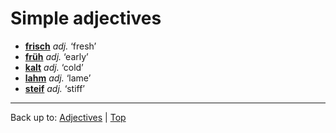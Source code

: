 # Simple adjectives

- **[frisch](f/fr/frisch.md)** *adj.* ‘fresh’
- **[früh](f/fr/frueh.md)** *adj.* ‘early’
- **[kalt](k/ka/kalt.md)** *adj.* ‘cold’
- **[lahm](l/la/lahm.md)** *adj.* ‘lame’
- **[steif](s/st/steif.md)** *adj.* ‘stiff’

----

Back up to: [Adjectives](index.md) | [Top](../index.md)
